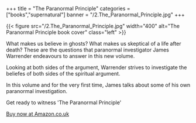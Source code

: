 +++
title = "The Paranormal Principle"
categories = ["books","supernatural"]
banner = "/2.The_Paranormal_Principle.jpg"
+++

{{< figure src="/2.The_Paranormal_Principle.jpg" width="400" alt="The Paranormal Principle book cover" class="left" >}}

What makes us believe in ghosts? What makes us skeptical of a life after death? These are the questions that paranormal investigator James Warrender endeavours to answer in this new volume.

Looking at both sides of the argument, Warrender strives to investigate the beliefes of both sides of the spiritual argument.

In this volume and for the very first time, James talks about some of his own paranormal investigation.

Get ready to witness 'The Paranormal Principle'

[Buy now at Amazon.co.uk](https://www.amazon.co.uk/The-Paranormal-Principle-Real-True/dp/1500168297)
